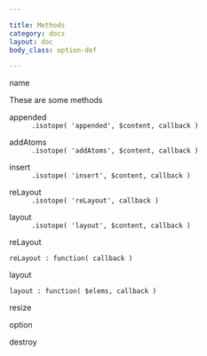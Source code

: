 ```yaml
---

title: Methods
category: docs
layout: doc
body_class: option-def

---
```


<dl class="clearfix">
  <dt>name</dt>
  <dd></dd>
</dl>

These are some methods

<dl class="clearfix">
  <dt>appended</dt>
  <dd><code>.isotope( <span class="s1">'appended'</span>, $content, callback )</code></dd>
</dl>

<dl class="clearfix">
  <dt>addAtoms</dt>
  <dd><code>.isotope( <span class="s1">'addAtoms'</span>, $content, callback )</code></dd>
</dl>

<dl class="clearfix">
  <dt>insert</dt>
  <dd><code>.isotope( <span class="s1">'insert'</span>, $content, callback )</code></dd>
</dl>

<dl class="clearfix">
  <dt>reLayout</dt>
  <dd><code>.isotope( <span class="s1">'reLayout'</span>, callback )</code></dd>
</dl>

<dl class="clearfix">
  <dt>layout</dt>
  <dd><code>.isotope( <span class="s1">'layout'</span>, $content, callback )</code></dd>
</dl>

reLayout

    reLayout : function( callback )

layout

    layout : function( $elems, callback )

resize

option

destroy